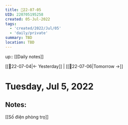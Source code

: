 ```yaml
---
title: 📝22-07-05
UID: 220705195258
created: 05-Jul-2022
tags:
  - 'created/2022/Jul/05'
  - 'daily/private'
summary: TBD
location: TBD
---
```


up:: [[Daily notes]]

[[📝22-07-04|<- Yesterday]] | [[📝22-07-06|Tomorrow ->]]
# Tuesday, Jul 5, 2022

## Notes:
[[Số điện phòng trọ]]



